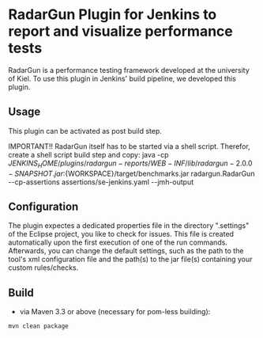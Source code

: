 # RadarGun Plugin for Jenkins to report and visualize performance tests
RadarGun is a performance testing framework developed at the university of Kiel.
To use this plugin in Jenkins' build pipeline, we developed this plugin.

## Usage
This plugin can be activated as post build step.

IMPORTANT!! RadarGun itself has to be started via a shell script. Therefor, create a shell script build step and copy:
java -cp ${JENKINS_HOME}/plugins/radargun-reports/WEB-INF/lib/radargun-2.0.0-SNAPSHOT.jar:${WORKSPACE}/target/benchmarks.jar radargun.RadarGun --cp-assertions assertions/se-jenkins.yaml --jmh-output

## Configuration
The plugin expectes a dedicated properties file in the directory ".settings" of the Eclipse project, you like to check for issues. This file is created automatically upon the first execution of one of the run commands. Afterwards, you can change the default settings, such as the path to the tool's xml configuration file and the path(s) to the jar file(s) containing your custom rules/checks.

## Build
- via Maven 3.3 or above (necessary for pom-less building):
```
mvn clean package
```
